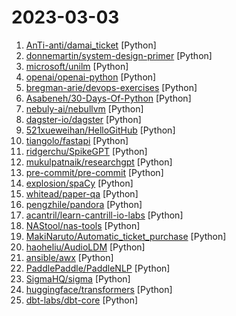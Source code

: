 # 2023-03-03

1. [AnTi-anti/damai_ticket](https://github.com/AnTi-anti/damai_ticket "大麦网抢票脚本") [Python]
2. [donnemartin/system-design-primer](https://github.com/donnemartin/system-design-primer "Learn how to design large-scale systems. Prep for the system design interview. Includes Anki flashcards.") [Python]
3. [microsoft/unilm](https://github.com/microsoft/unilm "Large-scale Self-supervised Pre-training Across Tasks, Languages, and Modalities") [Python]
4. [openai/openai-python](https://github.com/openai/openai-python "The OpenAI Python library provides convenient access to the OpenAI API from applications written in the Python language.") [Python]
5. [bregman-arie/devops-exercises](https://github.com/bregman-arie/devops-exercises "Linux, Jenkins, AWS, SRE, Prometheus, Docker, Python, Ansible, Git, Kubernetes, Terraform, OpenStack, SQL, NoSQL, Azure, GCP, DNS, Elastic, Network, Virtualization. DevOps Interview Questions") [Python]
6. [Asabeneh/30-Days-Of-Python](https://github.com/Asabeneh/30-Days-Of-Python "30 days of Python programming challenge is a step-by-step guide to learn the Python programming language in 30 days. This challenge may take more than100 days, follow your own pace.") [Python]
7. [nebuly-ai/nebullvm](https://github.com/nebuly-ai/nebullvm "Plug and play modules to optimize the performances of your AI systems 🚀") [Python]
8. [dagster-io/dagster](https://github.com/dagster-io/dagster "An orchestration platform for the development, production, and observation of data assets.") [Python]
9. [521xueweihan/HelloGitHub](https://github.com/521xueweihan/HelloGitHub "分享 GitHub 上有趣、入门级的开源项目。Share interesting, entry-level open source projects on GitHub.") [Python]
10. [tiangolo/fastapi](https://github.com/tiangolo/fastapi "FastAPI framework, high performance, easy to learn, fast to code, ready for production") [Python]
11. [ridgerchu/SpikeGPT](https://github.com/ridgerchu/SpikeGPT "Implementation of SpikeGPT: Generative Pre-trained Language Model with Spiking Neural Networks") [Python]
12. [mukulpatnaik/researchgpt](https://github.com/mukulpatnaik/researchgpt "An open-source LLM based research assistant that allows you to have a conversation with a research paper") [Python]
13. [pre-commit/pre-commit](https://github.com/pre-commit/pre-commit "A framework for managing and maintaining multi-language pre-commit hooks.") [Python]
14. [explosion/spaCy](https://github.com/explosion/spaCy "💫 Industrial-strength Natural Language Processing (NLP) in Python") [Python]
15. [whitead/paper-qa](https://github.com/whitead/paper-qa "LLM Chain for answering questions from documents with citations") [Python]
16. [pengzhile/pandora](https://github.com/pengzhile/pandora "潘多拉，一个命令行的ChatGPT。") [Python]
17. [acantril/learn-cantrill-io-labs](https://github.com/acantril/learn-cantrill-io-labs "Standard and Advanced Demos for learn.cantrill.io courses") [Python]
18. [NAStool/nas-tools](https://github.com/NAStool/nas-tools "NAS媒体库管理工具") [Python]
19. [MakiNaruto/Automatic_ticket_purchase](https://github.com/MakiNaruto/Automatic_ticket_purchase "大麦网抢票脚本") [Python]
20. [haoheliu/AudioLDM](https://github.com/haoheliu/AudioLDM "AudioLDM: Generate speech, sound effects, music and beyond, with text.") [Python]
21. [ansible/awx](https://github.com/ansible/awx "AWX provides a web-based user interface, REST API, and task engine built on top of Ansible. It is one of the upstream projects for Red Hat Ansible Automation Platform.") [Python]
22. [PaddlePaddle/PaddleNLP](https://github.com/PaddlePaddle/PaddleNLP "👑 Easy-to-use and powerful NLP library with 🤗 Awesome model zoo, supporting wide-range of NLP tasks from research to industrial applications, including 🗂Text Classification, 🔍 Neural Search, ❓ Question Answering, ℹ️ Information Extraction, 📄 Document Intelligence, 💌 Sentiment Analysis and 🖼 Diffusion AIGC system etc.") [Python]
23. [SigmaHQ/sigma](https://github.com/SigmaHQ/sigma "Main Rule Repository") [Python]
24. [huggingface/transformers](https://github.com/huggingface/transformers "🤗 Transformers: State-of-the-art Machine Learning for Pytorch, TensorFlow, and JAX.") [Python]
25. [dbt-labs/dbt-core](https://github.com/dbt-labs/dbt-core "dbt enables data analysts and engineers to transform their data using the same practices that software engineers use to build applications.") [Python]
